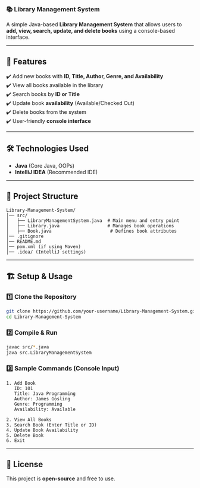 ### 📚 **Library Management System**  
A simple Java-based **Library Management System** that allows users to **add, view, search, update, and delete books** using a console-based interface.  

---

## 🚀 **Features**  
✔️ Add new books with **ID, Title, Author, Genre, and Availability**  
✔️ View all books available in the library  
✔️ Search books by **ID or Title**  
✔️ Update book **availability** (Available/Checked Out)  
✔️ Delete books from the system  
✔️ User-friendly **console interface**  

---

## 🛠 **Technologies Used**  
- **Java** (Core Java, OOPs)  
- **IntelliJ IDEA** (Recommended IDE)  

---

## 📂 **Project Structure**  
```
Library-Management-System/
│── src/
│   ├── LibraryManagementSystem.java  # Main menu and entry point
│   ├── Library.java                  # Manages book operations
│   ├── Book.java                      # Defines book attributes
│── .gitignore
│── README.md
│── pom.xml (if using Maven)
│── .idea/ (IntelliJ settings)
```

---

## 🏗 **Setup & Usage**  

### 1️⃣ Clone the Repository  
```bash
git clone https://github.com/your-username/Library-Management-System.git
cd Library-Management-System
```

### 2️⃣ Compile & Run  
```bash
javac src/*.java  
java src.LibraryManagementSystem
```

### 3️⃣ Sample Commands (Console Input)  
```
1. Add Book
   ID: 101
   Title: Java Programming
   Author: James Gosling
   Genre: Programming
   Availability: Available

2. View All Books  
3. Search Book (Enter Title or ID)  
4. Update Book Availability  
5. Delete Book  
6. Exit  
```

---

## 📜 **License**  
This project is **open-source** and free to use.  
